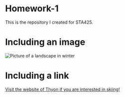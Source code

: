 # Homework-1
This is the repository I created for STA425. 

# Including an image
![Picture of a landscape in winter](./Landscape.jpg)


# Including a link
[Visit the website of Thyon if you are interested in skiing!](http://www.thyon.ch)
